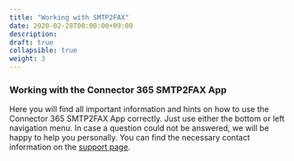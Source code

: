 ```yaml
---
title: "Working with SMTP2FAX"
date: 2020-02-28T00:00:00+09:00
description: 
draft: true
collapsible: true
weight: 3
---
```

### Working with the Connector 365 SMTP2FAX App 

Here you will find all important information and hints on how to use the Connector 365 SMTP2FAX App correctly. 
Just use either the bottom or left navigation menu. 
In case a question could not be answered, we will be happy to help you personally. You can find the necessary contact information on the [support page](en-us/apps/help-and-support/). 
